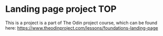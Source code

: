 # Landing page project TOP

This is a project is a part of The Odin project course, which can be found here: https://www.theodinproject.com/lessons/foundations-landing-page



